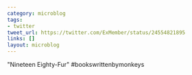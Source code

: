 ```yaml
---
category: microblog
tags:
- twitter
tweet_url: https://twitter.com/ExMember/status/24554821895
links: []
layout: microblog
---
```

"Nineteen Eighty-Fur" #bookswrittenbymonkeys
